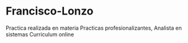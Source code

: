 # Francisco-Lonzo
Practica realizada en materia Practicas profesionalizantes, Analista en sistemas
Curriculum online
